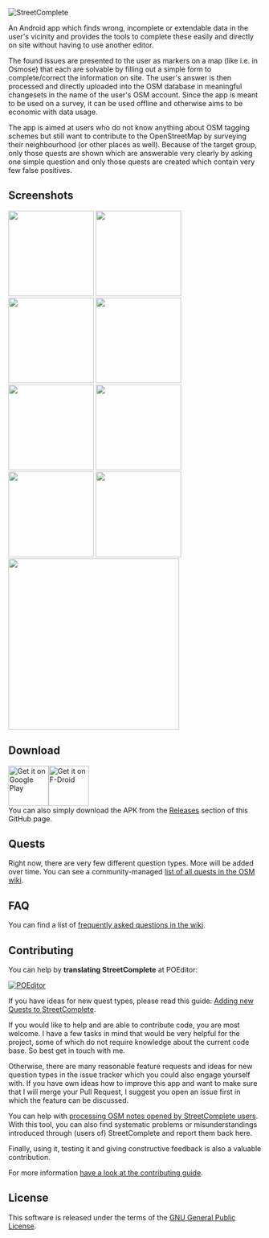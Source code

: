 ![StreetComplete](http://www.westnordost.de/streetcomplete/featureGraphic.png)

An Android app which finds wrong, incomplete or extendable data in the user's vicinity and provides the tools to complete these easily and directly on site without having to use another editor.

The found issues are presented to the user as markers on a map (like i.e. in Osmose) that each are
solvable by filling out a simple form to complete/correct the information on site. The user's
answer is then processed and directly uploaded into the OSM database in meaningful changesets in the name
of the user's OSM account.
Since the app is meant to be used on a survey, it can be used offline and otherwise aims to be
economic with data usage.

The app is aimed at users who do not know anything about OSM tagging schemes but still want to
contribute to the OpenStreetMap by surveying their neighbourhood (or other places as well). Because of the target group, only those quests are shown which are answerable very clearly by asking one simple question and only those quests are created which contain very few false positives.

## Screenshots
<img src="http://www.westnordost.de/streetcomplete/phoneScreenshots/screenshot1.png" width="170"/> <img src="http://www.westnordost.de/streetcomplete/phoneScreenshots/screenshot2.png" width="170"/> <img src="http://www.westnordost.de/streetcomplete/phoneScreenshots/screenshot3.png" width="170"/> <img src="http://www.westnordost.de/streetcomplete/phoneScreenshots/screenshot4.png" width="170"/> <img src="http://www.westnordost.de/streetcomplete/phoneScreenshots/screenshot5.png" width="170"/>
<img src="http://www.westnordost.de/streetcomplete/phoneScreenshots/screenshot6.png" width="170"/> <img src="http://www.westnordost.de/streetcomplete/phoneScreenshots/screenshot7.png" width="170"/> <img src="http://www.westnordost.de/streetcomplete/phoneScreenshots/screenshot8.png" width="170"/> <a href="http://www.youtube.com/watch?v=l6DGcmvtya4"><img src="http://img.youtube.com/vi/l6DGcmvtya4/0.jpg" width="340"/></a>

## Download

[<img src="https://play.google.com/intl/en_us/badges/images/generic/en_badge_web_generic.png" alt="Get it on Google Play" height="80">](https://play.google.com/store/apps/details?id=de.westnordost.streetcomplete)[<img src="https://f-droid.org/badge/get-it-on.png" alt="Get it on F-Droid"
      height="80"><br/>](https://f-droid.org/packages/de.westnordost.streetcomplete/)
You can also simply download the APK from the [Releases](https://github.com/westnordost/StreetComplete/releases) section of this GitHub page.

## Quests

Right now, there are very few different question types. More will be added over time.
You can see a community-managed [list of all quests in the OSM wiki](https://wiki.openstreetmap.org/wiki/StreetComplete/Quests).

## FAQ

You can find a list of [frequently asked questions in the wiki](https://wiki.openstreetmap.org/wiki/StreetComplete/FAQ).

## Contributing

You can help by **translating StreetComplete** at POEditor:

[<img src="https://poeditor.com/public/images/logo_small.png" alt="POEditor">](https://poeditor.com/join/project/IE4GC127Ki)

If you have ideas for new quest types, please read this guide: [Adding new Quests to StreetComplete](https://github.com/westnordost/StreetComplete/wiki/Adding-new-Quests-to-StreetComplete).

If you would like to help and are able to contribute code, you are most welcome.
I have a few tasks in mind that would be very helpful for the project, some of which do not require knowledge about the current code base. So best get in touch with me.

Otherwise, there are many reasonable feature requests and ideas for new question types in the issue tracker which you could also engage yourself with.
If you have own ideas how to improve this app and want to make sure that I will merge your Pull Request, I suggest you open an issue first in which the feature can be discussed.

You can help with [processing OSM notes opened by StreetComplete users](https://ent8r.github.io/NotesReview/?query=StreetComplete&limit=100&start=true). With this tool, you can also find systematic problems or misunderstandings introduced through (users of) StreetComplete and report them back here.

Finally, using it, testing it and giving constructive feedback is also a valuable contribution.

For more information [have a look at the contributing guide](CONTRIBUTING.md).

## License

This software is released under the terms of the [GNU General Public License](http://www.gnu.org/licenses/gpl-3.0.html).
